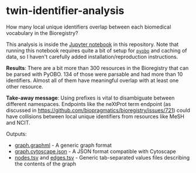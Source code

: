# twin-identifier-analysis

How many local unique identifiers overlap between each biomedical vocabulary in the Bioregistry?

This analysis is inside the [Jupyter notebook](twin-identifier-analysis.ipynb) in this repository. Note that running
this notebook requires quite a bit of setup for [`pyobo`](https://github.com/pyobo/pyobo) and caching of data, so I
haven't carefully added installation/reproduction instructions.

**Results**: There are a bit more than 300 resources in the Bioregistry that can be parsed with PyOBO. 134 of those were
parsable and had more than 10 identifiers. Almost all of them have meaningful overlap with at least one other
resource.

**Take-away message**: Using prefixes is vital to disambiguate between different namespaces. Endpoints like the neXtProt
term endpoint (as discussed in https://github.com/biopragmatics/bioregistry/issues/721) could have collisions between
local unique identifiers from resources like MeSH and NCIT.

Outputs:

- [graph.graphml](graph.graphml) - A generic graph format
- [graph.cytoscape.json](graph.cytoscape.json) - A JSON format compatible with Cytoscape
- [nodes.tsv](nodes.tsv) and [edges.tsv](edges.tsv) - Generic tab-separated values files describing the contents of the
  graph
